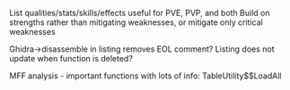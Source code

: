 List qualities/stats/skills/effects useful for PVE, PVP, and both
Build on strengths rather than mitigating weaknesses, or mitigate only critical weaknesses

Ghidra->disassemble in listing removes EOL comment?
Listing does not update when function is deleted?

MFF analysis - important functions with lots of info:
TableUtility$$LoadAll

